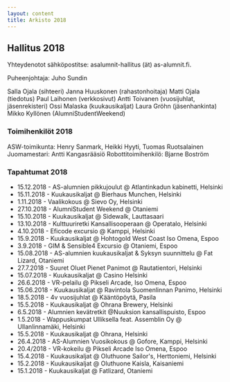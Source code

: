 ```yaml
---
layout: content
title: Arkisto 2018
---
```


## Hallitus 2018

Yhteydenotot sähköpostitse: asalumnit-hallitus (ät) as-alumnit.fi.

Puheenjohtaja: Juho Sundin

Salla Ojala (sihteeri)
Janna Huuskonen (rahastonhoitaja)
Matti Ojala (tiedotus)
Paul Laihonen (verkkosivut)
Antti Toivanen (vuosijuhlat, jäsenrekisteri)
Ossi Malaska (kuukausikaljat)
Laura Gröhn (jäsenhankinta)
Mikko Kyllönen (AlumniStudentWeekend)


### Toimihenkilöt 2018

ASW-toimikunta: Henry Sanmark, Heikki Hyyti, Tuomas Ruotsalainen
Juomamestari: Antti Kangasrääsiö
Robottitoimihenkilö: Bjarne Boström


### Tapahtumat 2018
<ul>
<li> 15.12.2018 - AS-alumnien pikkujoulut @ Atlantinkadun kabinetti, Helsinki
<li> 15.11.2018 - Kuukausikaljat @ Bierhaus Munchen, Helsinki
<li> 1.11.2018 - Vaalikokous @ Sievo Oy, Helsinki
<li> 27.10.2018 - AlumniStudent Weekend @ Otaniemi
<li> 15.10.2018 - Kuukausikaljat @ Sidewalk, Lauttasaari
<li> 13.10.2018 - Kulttuuriretki Kansallisooperaan @ Operatalo, Helsinki
<li> 4.10.2018 - Eficode excursio @ Kamppi, Helsinki
<li> 15.9.2018 - Kuukausikaljat @ Hohtogold West Coast Iso Omena, Espoo
<li> 3.9.2018 - GIM & Sensible4 Excursio @ Otaniemi, Espoo
<li> 15.08.2018 - AS-alumnien kuukausikaljat & Syksyn suunnittelu @ Fat Lizard, Otaniemi
<li> 27.7.2018 - Suuret Oluet Pienet Panimot @ Rautatientori, Helsinki
<li> 15.07.2018 - Kuukausikaljat @ Casino Helsinki
<li> 26.6.2018 - VR-pelailu @ Pikseli Arcade, Iso Omena, Espoo
<li> 15.06.2018 - Kuukausikaljat @ Ravintola Suomenlinnan Panimo, Helsinki
<li> 18.5.2018 - 4v vuosijuhlat @ Kääntöpöytä, Pasila
<li> 15.5.2018 - Kuukausikaljat @ Ohrana Brewery, Helsinki
<li> 6.5.2018 - Alumnien kevätretkit @Nuuksion kansallispuisto, Espoo
<li> 1.5.2018 - Wappuskumpat Ulliksella feat. Assemblin Oy @ Ullanlinnamäki, Helsinki
<li> 15.5.2018 - Kuukausikaljat @ Ohrana, Helsinki
<li> 26.4.2018 - AS-Alumnien Vuosikokous @ Gofore, Kamppi, Helsinki
<li> 20.4/2018 - VR-kokeilu @ Pikseli Arcade Iso Omena, Espoo
<li> 15.4.2018 - Kuukausikaljat @ Oluthuone Sailor's, Herttoniemi, Helsinki
<li> 15.2.2018 - Kuukausikaljat @ Oluthuone Kaisla, Kaisaniemi
<li> 15.1.2018 - Kuukausikaljat @ Fatlizard, Otaniemi
</ul>
